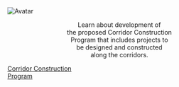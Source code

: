 
<div class="container">
  <img src="https://c1.staticflickr.com/5/4465/36788888543_37464e2d7b_o.png" alt="Avatar" class="image">
  <div class="overlay">
    <div class="text">
<p style="text-align: center;">Learn about development of <br>the proposed Corridor Construction<br> Program that includes projects to<br> be designed and constructed <br>along the corridors. </p></div>
  </div>
  </div>
  
<a href="https://data.austintexas.gov/stories/s/Corridor-Construction-Program/b5z6-swyw" target="_blank">Corridor Construction<br>Program</a>


</body>
</html>
